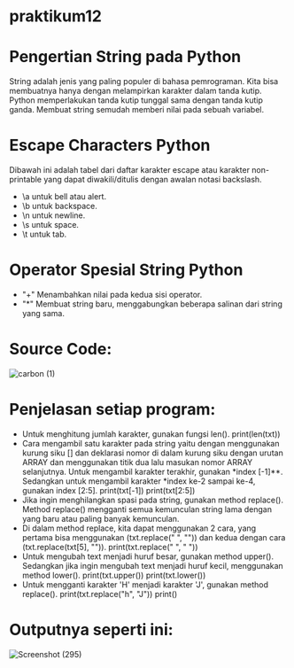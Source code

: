 # praktikum12
# Pengertian String pada Python
String adalah jenis yang paling populer di bahasa pemrograman. Kita bisa membuatnya hanya dengan melampirkan karakter dalam tanda kutip. Python memperlakukan tanda kutip tunggal sama dengan tanda kutip ganda. Membuat string semudah memberi nilai pada sebuah variabel.
# Escape Characters Python
Dibawah ini adalah tabel dari daftar karakter escape atau karakter non-printable yang dapat diwakili/ditulis dengan awalan notasi backslash.
- \a untuk bell atau alert.
- \b untuk backspace.
- \n untuk newline.
- \s untuk space.
- \t untuk tab.
# Operator Spesial String Python
- "+" Menambahkan nilai pada kedua sisi operator.
- "*" Membuat string baru, menggabungkan beberapa salinan dari string yang sama.
# Source Code:
![carbon (1)](https://user-images.githubusercontent.com/115906333/210037679-9d7fd723-5ea5-48fb-ba52-c2ca0b55da67.png) 
# Penjelasan setiap program:
- Untuk menghitung jumlah karakter, gunakan fungsi len().
     print(len(txt))
- Cara mengambil satu karakter pada string yaitu dengan menggunakan kurung siku [] dan deklarasi nomor di dalam kurung siku dengan urutan ARRAY dan menggunakan titik dua lalu masukan nomor ARRAY selanjutnya. Untuk mengambil karakter terakhir, gunakan *index [-1]**. Sedangkan untuk mengambil karakter *index ke-2 sampai ke-4, gunakan index [2:5].
     print(txt[-1])
     print(txt[2:5]) 
- Jika ingin menghilangkan spasi pada string, gunakan method replace(). Method replace() mengganti semua kemunculan string lama dengan yang baru atau paling banyak kemunculan.
- Di dalam method replace, kita dapat menggunakan 2 cara, yang pertama bisa menggunakan (txt.replace(" ", "")) dan kedua dengan cara (txt.replace(txt[5], "")).
     print(txt.replace(" ", " "))
- Untuk mengubah text menjadi huruf besar, gunakan method upper(). Sedangkan jika ingin mengubah text menjadi huruf kecil, menggunakan method lower().
     print(txt.upper())
     print(txt.lower())
- Untuk mengganti karakter 'H' menjadi karakter 'J', gunakan method replace().
     print(txt.replace("h", "J"))
     print()
# Outputnya seperti ini:
![Screenshot (295)](https://user-images.githubusercontent.com/115906333/210037701-6231d3ae-a42d-4e7d-a921-5c2848eef164.png)

